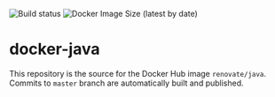 ![Build status](https://github.com/renovatebot/docker-java/workflows/build/badge.svg)
![Docker Image Size (latest by date)](https://img.shields.io/docker/image-size/renovate/java?sort=date)
# docker-java

This repository is the source for the Docker Hub image `renovate/java`. Commits to `master` branch are automatically built and published.
